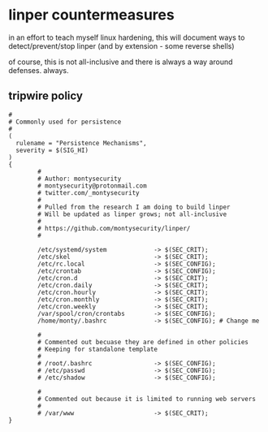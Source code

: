 # linper countermeasures

in an effort to teach myself linux hardening, this will document ways to detect/prevent/stop linper (and by extension - some reverse shells)

of course, this is not all-inclusive and there is always a way around defenses. always.

## tripwire policy

```
#
# Commonly used for persistence
#
(
  rulename = "Persistence Mechanisms",
  severity = $(SIG_HI)
)
{
        #
        # Author: montysecurity
        # montysecurity@protonmail.com
        # twitter.com/_montysecurity
        #
        # Pulled from the research I am doing to build linper
        # Will be updated as linper grows; not all-inclusive
        #
        # https://github.com/montysecurity/linper/
        #

        /etc/systemd/system             -> $(SEC_CRIT);
        /etc/skel                       -> $(SEC_CRIT);
        /etc/rc.local                   -> $(SEC_CONFIG);
        /etc/crontab                    -> $(SEC_CONFIG);
        /etc/cron.d                     -> $(SEC_CRIT);
        /etc/cron.daily                 -> $(SEC_CRIT);
        /etc/cron.hourly                -> $(SEC_CRIT);
        /etc/cron.monthly               -> $(SEC_CRIT);
        /etc/cron.weekly                -> $(SEC_CRIT);
        /var/spool/cron/crontabs        -> $(SEC_CONFIG);
        /home/monty/.bashrc             -> $(SEC_CONFIG); # Change me

        #
        # Commented out becuase they are defined in other policies
        # Keeping for standalone template
        #
        # /root/.bashrc                 -> $(SEC_CONFIG);
        # /etc/passwd                   -> $(SEC_CONFIG);
        # /etc/shadow                   -> $(SEC_CONFIG);

        #
        # Commented out because it is limited to running web servers
        #
        # /var/www                      -> $(SEC_CRIT);
}
```
